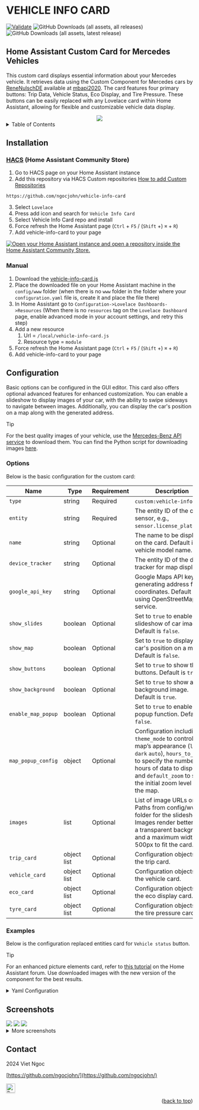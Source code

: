 <a name="readme-top"></a>

# VEHICLE INFO CARD

[![Validate](https://github.com/ngocjohn/vehicle-info-card/actions/workflows/validate.yaml/badge.svg)](https://github.com/ngocjohn/vehicle-info-card/actions/workflows/validate.yaml) ![GitHub Downloads (all assets, all releases)](https://img.shields.io/github/downloads/ngocjohn/vehicle-info-card/total?style=flat&logo=homeassistantcommunitystore&logoSize=auto&label=Downloads&color=%2318BCF2) ![GitHub Downloads (all assets, latest release)](https://img.shields.io/github/downloads/ngocjohn/vehicle-info-card/latest/total?style=flat&logo=homeassistantcommunitystore&logoSize=auto)

## Home Assistant Custom Card for Mercedes Vehicles

This custom card displays essential information about your Mercedes vehicle. It retrieves data using the Custom Component for Mercedes cars by [ReneNulschDE](https://github.com/ReneNulschDE/mbapi2020) available at [mbapi2020](https://github.com/ReneNulschDE/mbapi2020). The card features four primary buttons: Trip Data, Vehicle Status, Eco Display, and Tire Pressure. These buttons can be easily replaced with any Lovelace card within Home Assistant, allowing for flexible and customizable vehicle data display.

<div align="center">
  <a href="#"> <img src="https://raw.githubusercontent.com/ngocjohn/vehicle-info-card/main/assets/default-card.gif"></a>
</div>

<details>
  <summary>Table of Contents</summary>
  <ol>
    <li>
      <a href="#installation">Installation</a>
      <ul>
        <li><a href="#hacs-home-assistant-community-store">HACS</a></li>
        <li><a href="#manual">Manual</a></li>
      </ul>
    </li>
    <li>
      <a href="#usage">Usage</a>
      <ul>
        <li><a href="#configuration">Configuration</a></li>
        <li><a href="#options">Options</a></li>
        <li><a href="#examples">Examples</a></li>
      </ul>
    </li>
    <li><a href="#screenshots">Screenshots</a></li>
  </ol>
</details>

## Installation

### [HACS](https://hacs.xyz) (Home Assistant Community Store)

1. Go to HACS page on your Home Assistant instance
1. Add this repository via HACS Custom repositories [How to add Custom Repositories](https://hacs.xyz/docs/faq/custom_repositories/)

```
https://github.com/ngocjohn/vehicle-info-card
```

3. Select `Lovelace`
1. Press add icon and search for `Vehicle Info Card`
1. Select Vehicle Info Card repo and install
1. Force refresh the Home Assistant page (`Ctrl` + `F5` / (`Shift` +) `⌘` + `R`)
1. Add vehicle-info-card to your page

[![Open your Home Assistant instance and open a repository inside the Home Assistant Community Store.](https://my.home-assistant.io/badges/hacs_repository.svg)](https://my.home-assistant.io/redirect/hacs_repository/?owner=ngocjohn&repository=vehicle-info-card&category=plugin)

### Manual

1. Download the [vehicle-info-card.js](https://github.com/ngocjohn/vehicle-info-card/releases/latest)
1. Place the downloaded file on your Home Assistant machine in the `config/www` folder (when there is no `www` folder in the folder where your `configuration.yaml` file is, create it and place the file there)
1. In Home Assistant go to `Configuration->Lovelace Dashboards->Resources` (When there is no `resources` tag on the `Lovelace Dashboard` page, enable advanced mode in your account settings, and retry this step)
1. Add a new resource
   1. Url = `/local/vehicle-info-card.js`
   1. Resource type = `module`
1. Force refresh the Home Assistant page (`Ctrl` + `F5` / (`Shift` +) `⌘` + `R`)
1. Add vehicle-info-card to your page

## Configuration

Basic options can be configured in the GUI editor. This card also offers optional advanced features for enhanced customization. You can enable a slideshow to display images of your car, with the ability to swipe sideways to navigate between images. Additionally, you can display the car's position on a map along with the generated address.

> [!TIP]
> For the best quality images of your vehicle, use the [Mercedes-Benz API service](https://developer.mercedes-benz.com/products/vehicle_images/docs#) to download them. You can find the Python script for downloading images [here](https://gist.github.com/ngocjohn/b1c1f3730cc6f7079ae0d2b3bddd57ad).

### Options

Below is the basic configuration for the custom card:

<div>
<table>
  <thead>
    <tr>
      <th>Name</th>
      <th>Type</th>
      <th>Requirement</th>
      <th>Description</th>
    </tr>
  </thead>
  <tbody>
    <tr>
      <td><code>type</code></td>
      <td>string</td>
      <td>Required</td>
      <td><code>custom:vehicle-info-card</code>.</td>
    </tr>
    <tr>
      <td><code>entity</code></td>
      <td>string</td>
      <td>Required</td>
      <td>The entity ID of the car sensor, e.g., <code>sensor.license_plate_car</code>.</td>
    </tr>
    <tr>
      <td><code>name</code></td>
      <td>string</td>
      <td>Optional</td>
      <td>The name to be displayed on the card. Default is vehicle model name.</td>
    </tr>
    <tr>
      <td><code>device_tracker</code></td>
      <td>string</td>
      <td>Optional</td>
      <td>The entity ID of the device tracker for map display.</td>
    </tr>
    <tr>
      <td><code>google_api_key</code></td>
      <td>string</td>
      <td>Optional</td>
      <td>Google Maps API key for generating address from coordinates. Default is using OpenStreetMap service.</td>
    </tr>
    <tr>
      <td><code>show_slides</code></td>
      <td>boolean</td>
      <td>Optional</td>
      <td>Set to <code>true</code> to enable slideshow of car images. Default is <code>false</code>.</td>
    </tr>
    <tr>
      <td><code>show_map</code></td>
      <td>boolean</td>
      <td>Optional</td>
      <td>Set to <code>true</code> to display the car's position on a map. Default is <code>false</code>.</td>
    </tr>
    <tr>
      <td><code>show_buttons</code></td>
      <td>boolean</td>
      <td>Optional</td>
      <td>Set to <code>true</code> to show the buttons. Default is <code>true</code>.</td>
    </tr>
    <tr>
      <td><code>show_background</code></td>
      <td>boolean</td>
      <td>Optional</td>
      <td>Set to <code>true</code> to show a background image. Default is <code>true</code>.</td>
    </tr>
    <tr>
      <td><code>enable_map_popup</code></td>
      <td>boolean</td>
      <td>Optional</td>
      <td>Set to <code>true</code> to enable map popup function. Default is <code>false</code>.</td>
    </tr>
    <tr>
      <td><code>map_popup_config</code></td>
      <td>object</td>
      <td>Optional</td>
      <td>Configuration including <code>theme_mode</code> to control the map’s appearance (<code>light</code> <code>dark</code> <code>auto</code>), <code>hours_to_show</code> to specify the number of hours of data to display, and <code>default_zoom</code> to set the initial zoom level of the map.</td>
    </tr>
    <tr>
      <td><code>images</code></td>
      <td>list</td>
      <td>Optional</td>
      <td>List of image URLs or Paths from config/www folder for the slideshow. Images render better with a transparent background and a maximum width of 500px to fit the card.</td>
    </tr>
    <tr>
      <td><code>trip_card</code></td>
      <td>object list</td>
      <td>Optional</td>
      <td>Configuration objects for the trip card.</td>
    </tr>
    <tr>
      <td><code>vehicle_card</code></td>
      <td>object list</td>
      <td>Optional</td>
      <td>Configuration objects for the vehicle card.</td>
    </tr>
    <tr>
      <td><code>eco_card</code></td>
      <td>object list</td>
      <td>Optional</td>
      <td>Configuration objects for the eco display card.</td>
    </tr>
    <tr>
      <td><code>tyre_card</code></td>
      <td>object list</td>
      <td>Optional</td>
      <td>Configuration objects for the tire pressure card.</td>
    </tr>
  </tbody>
</table>
</div>

### Examples

Below is the configuration replaced entities card for `Vehicle status` button.

> [!TIP]
> For an enhanced picture elements card, refer to [this tutorial](https://community.home-assistant.io/t/mercedes-me-component/41911/1809) on the Home Assistant forum. Use downloaded images with the new version of the component for the best results.

<details>

<summary>Yaml Configuration</summary>

<br />

```yaml
- type: custom:vehicle-info-card
  entity: sensor.6z1_2359_car
  name: Mercedes-AMG E 43 4MATIC
  device_tracker: device_tracker.demo_paulus
  show_map: true
  show_slides: true
  show_buttons: true
  show_background: true
  enable_map_popup: false
  images:
    - /local/benz/benz-1.png
    - /local/benz/benz-2.png
    - /local/benz/benz-3.png
    - /local/benz/benz-4.png
    - /local/benz/benz-5.png
  vehicle_card:
    - type: entities
      show_header_toggle: false
      state_color: true
      title: Vehicle status
      entities:
        - entity: lock.6z1_2359_lock
        - entity: binary_sensor.6z1_2359_park_brake_status
        - entity: binary_sensor.6z1_2359_tire_warning
        - entity: binary_sensor.6z1_2359_low_brake_fluid_warning
        - entity: binary_sensor.6z1_2359_low_coolant_level_warning
        - entity: binary_sensor.6z1_2359_engine_light_warning
        - entity: binary_sensor.6z1_2359_low_wash_water_warning
```

<img src="https://raw.githubusercontent.com/ngocjohn/vehicle-info-card/main/assets/card-example-editor.png">

</details>

## Screenshots

<img src="https://raw.githubusercontent.com/ngocjohn/vehicle-info-card/main/assets/card-dark.png" />
<img src="https://raw.githubusercontent.com/ngocjohn/vehicle-info-card/main/assets/card-light.png" />
<img src="https://raw.githubusercontent.com/ngocjohn/vehicle-info-card/main/assets/sub-cards.png" />

<br />

<details>
  <summary> More screenshots </summary>
    <img src="https://raw.githubusercontent.com/ngocjohn/vehicle-info-card/main/assets/card-toggled.png" />
    <img src="https://raw.githubusercontent.com/ngocjohn/vehicle-info-card/main/assets/car-custom-card-warning.png">
    <img src="https://raw.githubusercontent.com/ngocjohn/vehicle-info-card/main/assets/car-custom-card.png">
</details>

## Contact

2024 Viet Ngoc

[https://github.com/ngocjohn/](https://github.com/ngocjohn/)

<a href="https://buymeacoffee.com/ngocjohn" target="_blank">
  <img src="https://www.buymeacoffee.com/assets/img/custom_images/orange_img.png" alt="Buy Me A Coffee" style="height: 24px;width: auto;box-shadow: 0px 3px 2px 0px rgba(190, 190, 190, 0.5) !important;-webkit-box-shadow: 0px 3px 2px 0px rgba(190, 190, 190, 0.5) !important;" >
</a>

<p align="right">(<a href="#readme-top">back to top</a>)</p>
